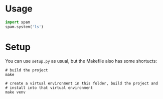 # Usage

```python
import spam
spam.system('ls')
```

# Setup

You can use `setup.py` as usual, but the Makefile also has some shortucts:

```
# build the project
make

# create a virtual environment in this folder, build the project and
# install into that virtual environment
make venv
```
